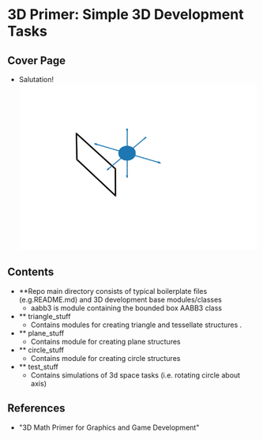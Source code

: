 # 3D Primer: Simple 3D Development Tasks

## Cover Page
* Salutation!
![pic](media/cover_page.png)

## Contents 

* **Repo main directory consists of typical boilerplate files (e.g.README.md) and 3D development base modules/classes 
    - aabb3 is module containing the bounded box AABB3 class 
* ** triangle_stuff
    - Contains modules for creating triangle and tessellate structures . 
* ** plane_stuff
    - Contains module for creating plane structures
* ** circle_stuff
    - Contains module for creating circle structures 
* ** test_stuff 
    - Contains simulations of 3d space tasks (i.e. rotating circle about axis)

## References
- "3D Math Primer for Graphics and Game Development" 

